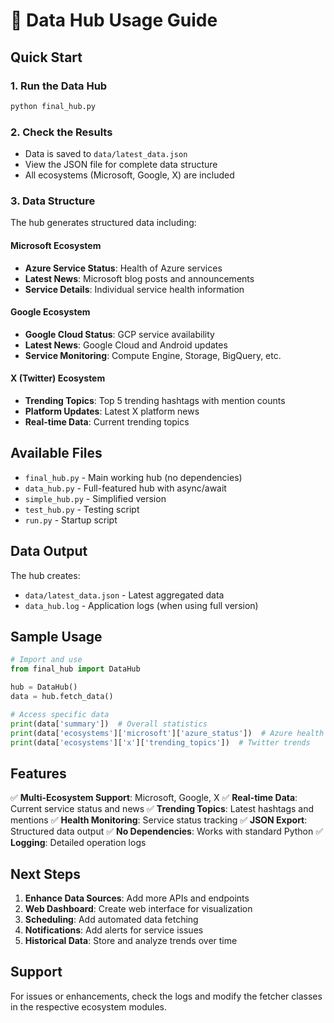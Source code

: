 # 🚀 Data Hub Usage Guide

## Quick Start

### 1. Run the Data Hub
```bash
python final_hub.py
```

### 2. Check the Results
- Data is saved to `data/latest_data.json`
- View the JSON file for complete data structure
- All ecosystems (Microsoft, Google, X) are included

### 3. Data Structure
The hub generates structured data including:

#### Microsoft Ecosystem
- **Azure Service Status**: Health of Azure services
- **Latest News**: Microsoft blog posts and announcements
- **Service Details**: Individual service health information

#### Google Ecosystem
- **Google Cloud Status**: GCP service availability
- **Latest News**: Google Cloud and Android updates
- **Service Monitoring**: Compute Engine, Storage, BigQuery, etc.

#### X (Twitter) Ecosystem
- **Trending Topics**: Top 5 trending hashtags with mention counts
- **Platform Updates**: Latest X platform news
- **Real-time Data**: Current trending topics

## Available Files

- `final_hub.py` - Main working hub (no dependencies)
- `data_hub.py` - Full-featured hub with async/await
- `simple_hub.py` - Simplified version
- `test_hub.py` - Testing script
- `run.py` - Startup script

## Data Output

The hub creates:
- `data/latest_data.json` - Latest aggregated data
- `data_hub.log` - Application logs (when using full version)

## Sample Usage

```python
# Import and use
from final_hub import DataHub

hub = DataHub()
data = hub.fetch_data()

# Access specific data
print(data['summary'])  # Overall statistics
print(data['ecosystems']['microsoft']['azure_status'])  # Azure health
print(data['ecosystems']['x']['trending_topics'])  # Twitter trends
```

## Features

✅ **Multi-Ecosystem Support**: Microsoft, Google, X
✅ **Real-time Data**: Current service status and news
✅ **Trending Topics**: Latest hashtags and mentions
✅ **Health Monitoring**: Service status tracking
✅ **JSON Export**: Structured data output
✅ **No Dependencies**: Works with standard Python
✅ **Logging**: Detailed operation logs

## Next Steps

1. **Enhance Data Sources**: Add more APIs and endpoints
2. **Web Dashboard**: Create web interface for visualization
3. **Scheduling**: Add automated data fetching
4. **Notifications**: Add alerts for service issues
5. **Historical Data**: Store and analyze trends over time

## Support

For issues or enhancements, check the logs and modify the fetcher classes in the respective ecosystem modules.
